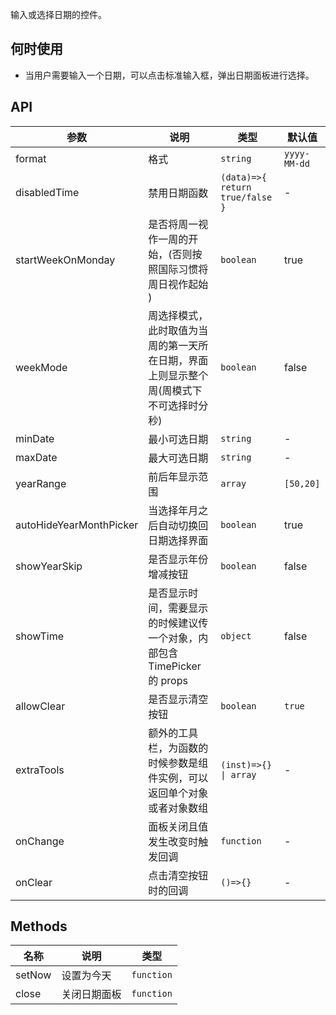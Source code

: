 输入或选择日期的控件。

## 何时使用

- 当用户需要输入一个日期，可以点击标准输入框，弹出日期面板进行选择。

## API

| 参数 | 说明 | 类型 | 默认值 |
| --- | --- | --- | --- |
| format | 格式 | `string` | `yyyy-MM-dd` |
| disabledTime | 禁用日期函数 | `(data)=>{ return true/false }` | - |
| startWeekOnMonday | 是否将周一视作一周的开始，(否则按照国际习惯将周日视作起始 ) | `boolean` | true |
| weekMode | 周选择模式，此时取值为当周的第一天所在日期，界面上则显示整个周(周模式下不可选择时分秒) | `boolean` | false |
| minDate | 最小可选日期 | `string` | - |
| maxDate | 最大可选日期 | `string` | - |
| yearRange | 前后年显示范围 | `array` | `[50,20]` |
| autoHideYearMonthPicker | 当选择年月之后自动切换回日期选择界面 | `boolean` | true |
| showYearSkip | 是否显示年份增减按钮 | `boolean` | false |
| showTime | 是否显示时间，需要显示的时候建议传一个对象，内部包含 TimePicker 的 props | `object` | false |
| allowClear | 是否显示清空按钮 | `boolean` | `true` |
| extraTools | 额外的工具栏，为函数的时候参数是组件实例，可以返回单个对象或者对象数组 | `(inst)=>{} \| array` | - |
| onChange | 面板关闭且值发生改变时触发回调 | `function` | - |
| onClear | 点击清空按钮时的回调 | `()=>{}` | - |

## Methods

| 名称   | 说明         | 类型       |
| ------ | ------------ | ---------- |
| setNow | 设置为今天   | `function` |
| close  | 关闭日期面板 | `function` |

